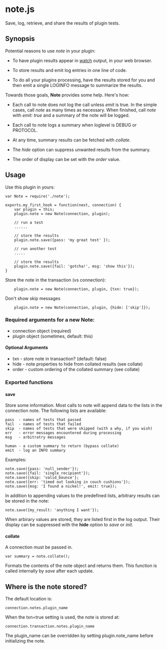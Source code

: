 # note.js

Save, log, retrieve, and share the results of plugin tests.

## Synopsis

Potential reasons to use *note* in your plugin:

* To have plugin results appear in
  [watch](http://haraka.github.io/manual/plugins/watch.html) output, in your web browser.

* To store results and emit log entries in one line of code.

* To do all your plugins processing, have the results stored for you and
  then emit a single LOGINFO message to summarize the results.

Towards those goals, **Note** provides some help. Here's how:

* Each call to note does not log the call unless _emit_ is true. In the
   simple cases, call *note* as many times as necessary. When finished,
   call *note* with _emit: true_ and a summary of the note will be logged.

* Each call to note logs a summary when loglevel is DEBUG or PROTOCOL.

* At any time, summary results can be fetched with *collate*.

* The *hide* option can suppress unwanted results from the summary.

* The order of display can be set with the *order* value.

## Usage

Use this plugin in yours:

    var Note = require('./note');

    exports.my_first_hook = function(next, connection) {
        var plugin = this;
        plugin.note = new Note(connection, plugin);

        // run a test
        ......

        // store the results
        plugin.note.save({pass: 'my great test' });

        // run another test
        .....

        // store the results
        plugin.note.save({fail: 'gotcha!', msg: 'show this'});
    }

Store the note in the transaction (vs connection):

        plugin.note = new Note(connection, plugin, {txn: true});

Don't show skip messages

        plugin.note = new Note(connection, plugin, {hide: ['skip']});

### Required arguments for a new Note:

* connection object (required)
* plugin object     (sometimes, default: this)

#### Optional Arguments

* txn    - store note in transaction? (default: false)
* hide   - note properties to hide from collated results (see collate)
* order  - custom ordering of the collated summary (see collate)

### Exported functions

#### save

Store some information. Most calls to note will append data to the lists
in the connection note. The following lists are available:

    pass  - names of tests that passed
    fail  - names of tests that failed
    skip  - names of tests that were skipped (with a why, if you wish)
    err   - error messages encountered during processing
    msg   - arbitratry messages

    human - a custom summary to return (bypass collate)
    emit  - log an INFO summary

Examples:

    note.save({pass: 'null_sender'});
    note.save({fail: 'single_recipient'});
    note.save({skip: 'valid_bounce'};
    note.save({err: 'timed out looking in couch cushions'});
    note.save({msg: 'I found a nickel!', emit: true});

In addition to appending values to the predefined lists, arbitrary results
can be stored in the note:

    note.save({my_result: 'anything I want'});

When arbirary values are stored, they are listed first in the log output. Their
display can be suppressed with the **hide** option to _save_ or _init_.


#### collate

A connection must be passed in.

    var summary = note.collate();

Formats the contents of the note object and returns them. This function is
called internally by *save* after each update.


## Where is the note stored?

The default location is:

    connection.notes.plugin_name

When the txn=true setting is used, the note is stored at:

    connection.transaction.notes.plugin_name

The plugin\_name can be overridden by setting plugin.note\_name before
initializing the note.
